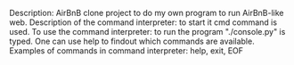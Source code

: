 Description: AirBnB clone project to do my own program to run AirBnB-like web.
Description of the command interpreter: to start it cmd command is used.
To use the command interpreter: to run the program "./console.py" is typed. One can use help to findout which commands are available.
Examples of commands in command interpreter: help, exit, EOF
